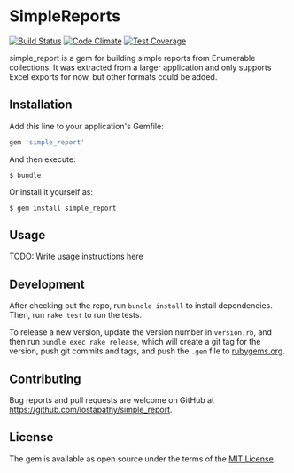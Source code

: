 # SimpleReports

[![Build Status](https://travis-ci.org/lostapathy/simple_report.svg?branch=master)](https://travis-ci.org/lostapathy/simple_report)
[![Code Climate](https://codeclimate.com/github/lostapathy/simple_report/badges/gpa.svg)](https://codeclimate.com/github/lostapathy/simple_report)
[![Test Coverage](https://codeclimate.com/github/lostapathy/simple_report/badges/coverage.svg)](https://codeclimate.com/github/lostapathy/simple_report/coverage)


simple_report is a gem for building simple reports from Enumerable collections.  It was extracted from a larger application and only supports Excel exports for now, but other formats could be added.

## Installation

Add this line to your application's Gemfile:

```ruby
gem 'simple_report'
```

And then execute:

    $ bundle

Or install it yourself as:

    $ gem install simple_report

## Usage

TODO: Write usage instructions here

## Development

After checking out the repo, run `bundle install` to install dependencies. Then, run `rake test` to run the tests.

To release a new version, update the version number in `version.rb`, and then run `bundle exec rake release`, which will create a git tag for the version, push git commits and tags, and push the `.gem` file to [rubygems.org](https://rubygems.org).

## Contributing

Bug reports and pull requests are welcome on GitHub at https://github.com/lostapathy/simple_report.

## License

The gem is available as open source under the terms of the [MIT License](http://opensource.org/licenses/MIT).
